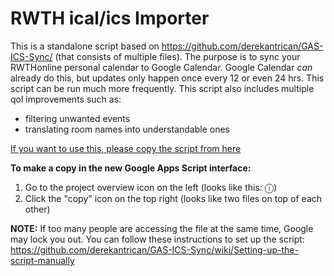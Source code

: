 # RWTH ical/ics Importer

This is a standalone script based on https://github.com/derekantrican/GAS-ICS-Sync/ (that consists of multiple files).
The purpose is to sync your RWTHonline personal calendar to Google Calendar.
Google Calendar *can* already do this, but updates only happen once every 12 or even 24 hrs. This script can be run much more frequently.
This script also includes multiple qol improvements such as:
 - filtering unwanted events
 - translating room names into understandable ones

[If you want to use this, please copy the script from here]()

**To make a copy in the new Google Apps Script interface:**
1. Go to the project overview icon on the left (looks like this: ⓘ)
2. Click the "copy" icon on the top right (looks like two files on top of each other)

**NOTE:** If too many people are accessing the file at the same time, Google may lock you out. You can follow these instructions to set up the script: https://github.com/derekantrican/GAS-ICS-Sync/wiki/Setting-up-the-script-manually
